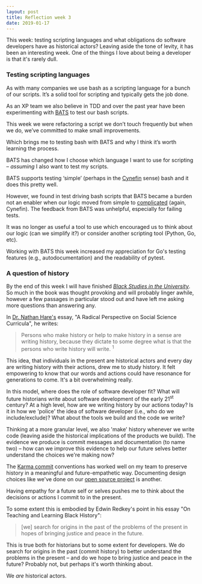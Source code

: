 ```yaml
---
layout: post
title: Reflection week 3
date: 2019-01-17
---
```


This week: testing scripting languages and what obligations do software developers have as historical actors? Leaving aside the tone of levity, it has been an interesting week. One of the things I love about being a developer is that it's rarely dull.

### Testing scripting languages

As with many companies we use bash as a scripting language for a bunch of our scripts. It’s a solid tool for scripting and typically gets the job done. 

As an XP team we also believe in TDD and over the past year have been experimenting with [BATS](https://github.com/sstephenson/bats) to test our bash scripts.

This week we were refactoring a script we don’t touch frequently but when we do, we’ve committed to make small improvements. 

Which brings me to testing bash with BATS and why I think it’s worth learning the process.

BATS has changed how I choose which language I want to use for scripting – _assuming_ I also want to test my scripts. 

BATS supports testing ‘simple’ (perhaps in the [Cynefin](https://en.wikipedia.org/wiki/Cynefin_framework) sense) bash and it does this pretty well. 

However, we found in test driving bash scripts that BATS became a burden not an enabler when our logic moved from simple to [complicated]() (again, Cynefin). The feedback from BATS was unhelpful, especially for failing tests.

It was no longer as useful a tool to use which encouraged us to think about our logic (can we simplify it?) or consider another scripting tool (Python, Go, etc).

Working with BATS this week increased my appreciation for Go's testing features (e.g., autodocumentation) and the readability of pytest.

### A question of history

By the end of this week I will have finished [_Black Studies in the University_](https://www.amazon.com/Black-Studies-University-Armstead-Robinson/dp/0300011679). So much in the book was thought provoking and will probably linger awhile, however a few passages in particular stood out and have left me asking more questions than answering any. 

In [Dr. Nathan Hare's](https://en.wikipedia.org/wiki/Nathan_Hare) essay, "A Radical Perspective on Social Science Curricula", he writes: 

> Persons who make history or help to make history in a sense are writing history, because they dictate to some degree what is that the persons who write history will write.
<sup>1</sup>

This idea, that individuals in the present are historical actors and every day are writing history with their actions, drew me to study history. It felt empowering to know that our words and actions could have resonance for generations to come. It's a bit overwhelming really. 

In this model, where does the role of software developer fit? What will future historians write about software development of the early 21<sup>st</sup> century? At a high level, how are we writing history by our actions today? Is it in how we 'police' the idea of software developer (i.e., who do we include/exclude)? What about the tools we build and the code we write? 

Thinking at a more granular level, we also 'make' history whenever we write code (leaving aside the historical implications of the products we build). The evidence we produce is commit messages and documentation (to name two) – how can we improve this evidence to help our future selves better understand the choices we're making now? 

The [Karma commit](http://karma-runner.github.io/3.0/dev/git-commit-msg.html) conventions has worked well on my team to preserve history in a meaningful and future-empathetic way. Documenting design choices like we've done on our [open source project](https://github.com/unruly/unruly-puppet/tree/master/architecture_decisions) is another.

Having empathy for a future self or selves pushes me to think about the decisions or actions I commit to in the present. 

To some extent this is embodied by Edwin Redkey's point in his essay "On Teaching and Learning Black History":

> [we] search for origins in the past of the problems of the present in hopes of bringing justice and peace in the future.  

This is true both for historians but to some extent for developers. We do search for origins in the past (commit history) to better understand the problems in the present – and do we hope to bring justice and peace in the future? Probably not, but perhaps it's worth thinking about.

We _are_ historical actors.



